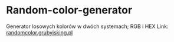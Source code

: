 # Random-color-generator
Generator losowych kolorów w dwóch systemach; RGB i HEX
Link: [randomcolor.grubyisking.pl](randomcolor.grubyisking.pl)
